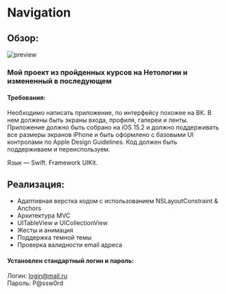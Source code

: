 # Navigation

## Обзор:

![preview](https://user-images.githubusercontent.com/90349622/184042691-86d73597-6fcd-4af3-a787-5172a7bf2a73.gif)

### Мой проект из пройденных курсов на Нетологии и измененный в последующем

#### Требования:

Необходимо написать приложение, по интерфейсу похожее на ВК. В нем должены быть экраны входа, профиля, галереи и ленты. 
Приложение должно быть собрано на iOS 15.2 и должно поддерживать все размеры экранов iPhone и быть оформлено с базовыми UI контролами по Apple Design Guidelines. 
Код должен быть поддерживаем и переиспользуем.

Язык — Swift. Framework UIKit.

## Реализация:

* Адаптивная верстка кодом с использованием NSLayoutConstraint & Anchors
* Архитектура MVC
* UITableView и UICollectionView
* Жесты и анимация
* Поддержка темной темы
* Проверка валидности email адреса

#### Установлен стандартный логин и пароль:
Логин: login@mail.ru  
Пароль: P@ssw0rd
